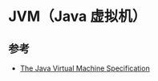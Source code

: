 # JVM（Java 虚拟机）

## 参考

* [The Java Virtual Machine Specification](https://docs.oracle.com/javase/specs/jvms/se8/jvms8.pdf)